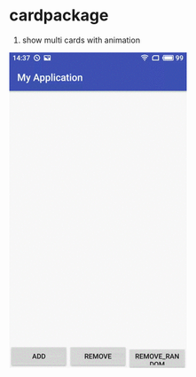 # cardpackage

1. show multi cards with animation

![effect](https://github.com/zhangchong2012/cardpackage/blob/master/card1.gif)